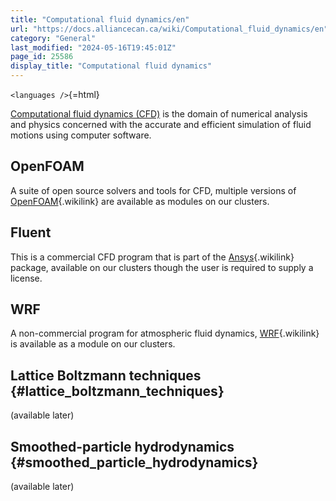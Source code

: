 ```yaml
---
title: "Computational fluid dynamics/en"
url: "https://docs.alliancecan.ca/wiki/Computational_fluid_dynamics/en"
category: "General"
last_modified: "2024-05-16T19:45:01Z"
page_id: 25586
display_title: "Computational fluid dynamics"
---
```


`<languages />`{=html}

[Computational fluid dynamics (CFD)](https://en.wikipedia.org/wiki/Computational_fluid_dynamics) is the domain of numerical analysis and physics concerned with the accurate and efficient simulation of fluid motions using computer software.

## OpenFOAM

A suite of open source solvers and tools for CFD, multiple versions of [OpenFOAM](https://docs.alliancecan.ca/OpenFOAM "OpenFOAM"){.wikilink} are available as modules on our clusters.

## Fluent

This is a commercial CFD program that is part of the [Ansys](https://docs.alliancecan.ca/Ansys "Ansys"){.wikilink} package, available on our clusters though the user is required to supply a license.

## WRF

A non-commercial program for atmospheric fluid dynamics, [WRF](https://docs.alliancecan.ca/WRF "WRF"){.wikilink} is available as a module on our clusters.

## Lattice Boltzmann techniques {#lattice_boltzmann_techniques}

(available later)

## Smoothed-particle hydrodynamics {#smoothed_particle_hydrodynamics}

(available later)
